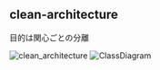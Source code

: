 ## clean-architecture

目的は関心ごとの分離

![clean_architecture](https://user-images.githubusercontent.com/11749585/56859426-a1784b80-69c5-11e9-8004-e608606d41b6.jpeg)
![ClassDiagram](https://user-images.githubusercontent.com/11749585/56859269-4d6c6780-69c3-11e9-8bd1-b0f2af7c8c2d.jpg)

